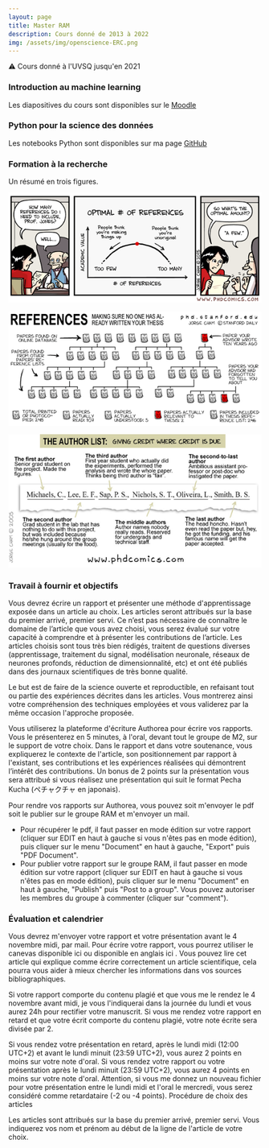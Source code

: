 ```yaml
---
layout: page
title: Master RAM
description: Cours donné de 2013 à 2022
img: /assets/img/openscience-ERC.png
---
```


:warning: Cours donné à l'UVSQ jusqu'en 2021

### Introduction au machine learning

Les diapositives du cours sont disponibles sur le [Moodle](https://moodle.uvsq.fr/moodle/course/view.php?id=3450)

### Python pour la science des données

Les notebooks Python sont disponibles sur ma page [GitHub](https://github.com/sylvchev/coursMLpython)

### Formation à la recherche

Un résumé en trois figures.

![PHDComics strip on the correct number of references](/assets/img/phdcomics-references-number.gif)

![PHDcomics: how many references have you really read](/assets/img/phdcomics-references-bibliography.gif)

![PHDComics: What did each authors?](/assets/img/phdcomics-references-authors.png)

### Travail à fournir et objectifs

Vous devrez écrire un rapport et présenter une méthode d'apprentissage exposée dans un article au choix. Les articles seront attribués sur la base du premier arrivé, premier servi. Ce n’est pas nécessaire de connaître le domaine de l’article que vous avez choisi, vous serez évalué sur votre capacité à comprendre et à présenter les contributions de l’article. Les articles choisis sont tous très bien rédigés, traitent de questions diverses (apprentissage, traitement du signal, modélisation neuronale, réseaux de neurones profonds, réduction de dimensionnalité, etc) et ont été publiés dans des journaux scientifiques de très bonne qualité.

Le but est de faire de la science ouverte et reproductible, en refaisant tout ou partie des expériences décrites dans les articles. Vous montrerez ainsi votre compréhension des techniques employées et vous validerez par la même occasion l'approche proposée.

Vous utiliserez la plateforme d'écriture Authorea pour écrire vos rapports. Vous le présenterez en 5 minutes, à l'oral, devant tout le groupe de M2, sur le support de votre choix. Dans le rapport et dans votre soutenance, vous expliquerez le contexte de l'article, son positionnement par rapport à l'existant, ses contributions et les expériences réalisées qui démontrent l’intérêt des contributions. Un bonus de 2 points sur la présentation vous sera attribué si vous réalisez une présentation qui suit le format Pecha Kucha (ペチャクチャ en japonais).

Pour rendre vos rapports sur Authorea, vous pouvez soit m'envoyer le pdf soit le publier sur le groupe RAM et m'envoyer un mail.

- Pour récupérer le pdf, il faut passer en mode édition sur votre rapport (cliquer sur EDIT en haut à gauche si vous n'êtes pas en mode édition), puis cliquer sur le menu "Document" en haut à gauche, "Export" puis "PDF Document".
- Pour publier votre rapport sur le groupe RAM, il faut passer en mode édition sur votre rapport (cliquer sur EDIT en haut à gauche si vous n'êtes pas en mode édition), puis cliquer sur le menu "Document" en haut à gauche, "Publish" puis "Post to a group". Vous pouvez autoriser les membres du groupe à commenter (cliquer sur "comment").

### Évaluation et calendrier

Vous devrez m'envoyer votre rapport et votre présentation avant le 4 novembre midi, par mail. Pour écrire votre rapport, vous pourrez utiliser le canevas disponible ici ou disponible en anglais ici . Vous pouvez lire cet article qui explique comme écrire correctement un article scientifique, cela pourra vous aider à mieux chercher les informations dans vos sources bibliographiques.

Si votre rapport comporte du contenu plagié et que vous me le rendez le 4 novembre avant midi, je vous l'indiquerai dans la journée du lundi et vous aurez 24h pour rectifier votre manuscrit. Si vous me rendez votre rapport en retard et que votre écrit comporte du contenu plagié, votre note écrite sera divisée par 2.

Si vous rendez votre présentation en retard, après le lundi midi (12:00 UTC+2) et avant le lundi minuit (23:59 UTC+2), vous aurez 2 points en moins sur votre note d'oral. Si vous rendez votre rapport ou votre présentation après le lundi minuit (23:59 UTC+2), vous aurez 4 points en moins sur votre note d'oral. Attention, si vous me donnez un nouveau fichier pour votre présentation entre le lundi midi et l'oral le mercredi, vous serez considéré comme retardataire (-2 ou -4 points).
Procédure de choix des articles

Les articles sont attribués sur la base du premier arrivé, premier servi. Vous indiquerez vos nom et prénom au début de la ligne de l'article de votre choix.